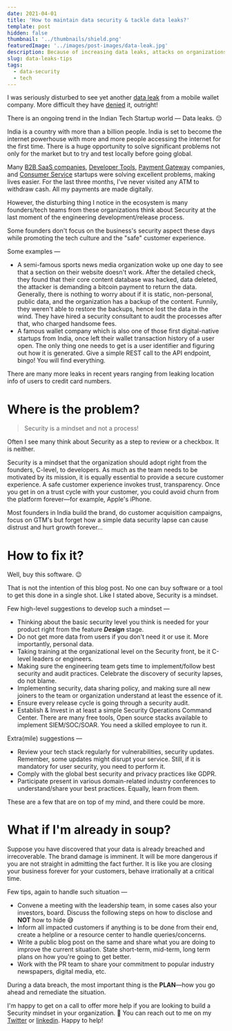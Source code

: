 ```yaml
---
date: 2021-04-01
title: 'How to maintain data security & tackle data leaks?'
template: post
hidden: false
thumbnail: '../thumbnails/shield.png'
featuredImage: '../images/post-images/data-leak.jpg'
description: Because of increasing data leaks, attacks on organizations by nation-state actors, data security is essential. This article gives an overview of processes one needs to establish, talks about what is at stake. 
slug: data-leaks-tips
tags:
  - data-security
  - tech
---
```


I was seriously disturbed to see yet another [data leak](https://www.businesstoday.in/current/corporate/hackers-allege-data-35-million-mobikwik-users-up-for-sale-on-dark-web-company-junks-claims/story/435196.html) from a mobile wallet company. More difficult they have [denied](https://twitter.com/MobiKwik/status/1367489330902675463?s=20) it, outright! 

There is an ongoing trend in the Indian Tech Startup world — Data leaks. 😔

India is a country with more than a billion people. India is set to become the internet powerhouse with more and more people accessing the internet for the first time. There is a huge opportunity to solve significant problems not only for the market but to try and test locally before going global. 

Many [B2B SaaS companies](https://www.freshworks.com/), [Developer Tools](https://postman.com), [Payment Gateway](https://razorpay.com) companies, and [Consumer Service](https://dunzo.in) startups were solving excellent problems, making lives easier. For the last three months, I've never visited any ATM to withdraw cash. All my payments are made digitally.


However, the disturbing thing I notice in the ecosystem is many founders/tech teams from these organizations think about Security at the last moment of the engineering development/release process. 

Some founders don't focus on the business's security aspect these days while promoting the tech culture and the "safe" customer experience. 

Some examples —

- A semi-famous sports news media organization woke up one day to see that a section on their website doesn't work. After the detailed check, they found that their core content database was hacked, data deleted, the attacker is demanding a bitcoin payment to return the data. Generally, there is nothing to worry about if it is static, non-personal, public data, and the organization has a backup of the content. Funnily, they weren't able to restore the backups, hence lost the data in the wind. They have hired a security consultant to audit the processes after that, who charged handsome fees.
- A famous wallet company which is also one of those first digital-native startups from India, once left their wallet transaction history of a user open. The only thing one needs to get is a user identifier and figuring out how it is generated. Give a simple REST call to the API endpoint, bingo! You will find everything.

There are many more leaks in recent years ranging from leaking location info of users to credit card numbers. 

# Where is the problem?

> Security is a mindset and not a process!

Often I see many think about Security as a step to review or a checkbox. It is neither. 

Security is a mindset that the organization should adopt right from the founders, C-level, to developers. As much as the team needs to be motivated by its mission, it is equally essential to provide a secure customer experience. A safe customer experience invokes trust, transparency. Once you get in on a trust cycle with your customer, you could avoid churn from the platform forever—for example, Apple's iPhone.

Most founders in India build the brand, do customer acquisition campaigns, focus on GTM's but forget how a simple data security lapse can cause distrust and hurt growth forever... 

# How to fix it?

Well, buy this software. 😉

That is not the intention of this blog post. No one can buy software or a tool to get this done in a single shot. Like I stated above, Security is a mindset. 

Few high-level suggestions to develop such a mindset —

- Thinking about the basic security level you think is needed for your product right from the feature ***Design*** stage.
- Do not get more data from users if you don't need it or use it. More importantly, personal data.
- Taking training at the organizational level on the Security front, be it C-level leaders or engineers.
- Making sure the engineering team gets time to implement/follow best security and audit practices. Celebrate the discovery of security lapses, do not blame.
- Implementing security, data sharing policy, and making sure all new joiners to the team or organization understand at least the essence of it.
- Ensure every release cycle is going through a security audit.
- Establish & Invest in at least a simple Security Operations Command Center. There are many free tools, Open source stacks available to implement SIEM/SOC/SOAR. You need a skilled employee to run it.

Extra(mile) suggestions —

- Review your tech stack regularly for vulnerabilities, security updates. Remember, some updates might disrupt your service. Still, if it is mandatory for user security, you need to perform it.
- Comply with the global best security and privacy practices like GDPR.
- Participate present in various domain-related industry conferences to understand/share your best practices. Equally, learn from them.

These are a few that are on top of my mind, and there could be more.

# What if I'm already in soup?

Suppose you have discovered that your data is already breached and irrecoverable. The brand damage is imminent. It will be more dangerous if you are not straight in admitting the fact further. It is like you are closing your business forever for your customers, behave irrationally at a critical time.

Few tips, again to handle such situation — 

- Convene a meeting with the leadership team, in some cases also your investors, board. Discuss the following steps on how to disclose and **NOT** how to hide 😅
- Inform all impacted customers if anything is to be done from their end, create a helpline or a resource center to handle queries/concerns.
- Write a public blog post on the same and share what you are doing to improve the current situation. State short-term, mid-term, long term plans on how you're going to get better.
- Work with the PR team to share your commitment to popular industry newspapers, digital media, etc.

 During a data breach, the most important thing is the **PLAN**—how you go ahead and remediate the situation. 

I'm happy to get on a call to offer more help if you are looking to build a Security mindset in your organization. 🙂  You can reach out to me on my [Twitter](http://twitter.com/aravindputrevu) or [linkedin](https://linkedin.com/in/aravindputrevu). Happy to help!

